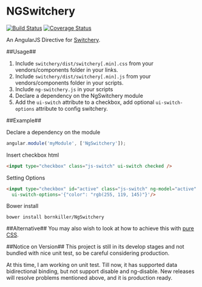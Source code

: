 NGSwitchery
===========
[![Build Status](https://travis-ci.org/bornkiller/NgSwitchery.svg)](https://travis-ci.org/bornkiller/NgSwitchery)
[![Coverage Status](https://coveralls.io/repos/bornkiller/NgSwitchery/badge.png?branch=master)](https://coveralls.io/r/bornkiller/NgSwitchery?branch=master)

An AngularJS Directive for [Switchery](http://abpetkov.github.io/switchery/).

##Usage##

1. Include `switchery/dist/switchery[.min].css` from your vendors/components folder in your links.
2. Include `switchery/dist/switchery[.min].js` from your vendors/components folder in your scripts.
3. Include `ng-switchery.js` in your scripts
4. Declare a dependency on the NgSwitchery module
5. Add the `ui-switch` attribute to a checkbox, add optional `ui-switch-options` attribute to config
   switchery.

##Example##

Declare a dependency on the module
```javascript
angular.module('myModule', ['NgSwitchery']);
```

Insert checkbox html
```html
<input type="checkbox" class="js-switch" ui-switch checked />
```

Setting Options
```html
<input type="checkbox" id="active" class="js-switch" ng-model="active" ui-switch
  ui-switch-options='{"color": "rgb(255, 119, 145)"}'/>
```


Bower install
```
bower install bornkiller/NgSwitchery
```

##Alternative##
You may also wish to look at how to achieve this with [pure CSS](https://github.com/abpetkov/switchery/issues/13).

##Notice on Version##
This project is still in its develop stages and not bundled with nice unit test, so be careful considering production.

At this time, I am working on unit test. Till now, it has supported data bidirectional binding, but not support disable
and ng-disable. New releases will resolve problems mentioned above, and it is production ready.
